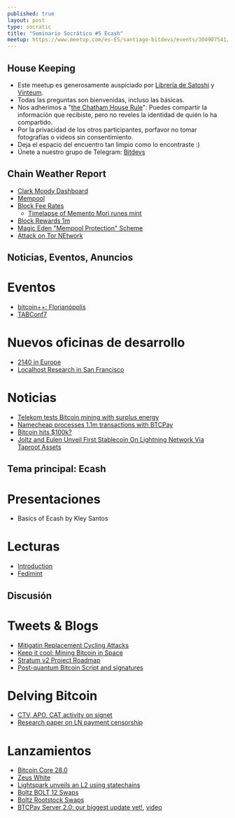 ```yaml
---
published: true
layout: post
type: socratic
title: "Seminario Socrático #5 Ecash"
meetup: https://www.meetup.com/es-ES/santiago-bitdevs/events/304907541/
---
```


House Keeping
-------------
- Este meetup es generosamente auspiciado por [Librería de Satoshi](https://libreriadesatoshi.com) y [Vinteum](https://vinteum.org/).
- Todas las preguntas son bienvenidas, incluso las básicas.
- Nos adherimos a "[the Chatham House Rule](https://www.chathamhouse.org/about-us/chatham-house-rule)": Puedes compartir la información que recibiste, pero no reveles la identidad de quién lo ha compartido.
- Por la privacidad de los otros participantes, porfavor no tomar fotografías o videos sin consentimiento.
- Deja el espacio del encuentro tan limpio como lo encontraste :)
- Únete a nuestro grupo de Telegram: [Bitdevs](https://t.me/+31Iqp2DrFnRlMzBh)

Chain Weather Report
--------------------
- [Clark Moody Dashboard](https://dashboard.clarkmoody.com/)
- [Mempool](https://mempool.space/graphs/mempool#1m)
- [Block Fee Rates](https://mempool.space/graphs/mining/block-fee-rates#1m)
    - [Timelapse of Memento Mori runes mint](https://x.com/mononautical/status/1851830349208363379)
- [Block Rewards 1m](https://mempool.space/graphs/mining/block-rewards#1m)
- [Magic Eden "Mempool Protection" Scheme](https://x.com/mononautical/status/1856176570831921255)
- [Attack on Tor NEtwork](https://x.com/Andrew___Morris/status/1854289771197329517)

Noticias, Eventos, Anuncios
-------

# Eventos
- [bitcoin++: Florianópolis](https://btcplusplus.dev/conf/floripa)
- [TABConf7](https://6.tabconf.com/)

# Nuevos oficinas de desarrollo
- [2140 in Europe](https://2140.dev/)
- [Localhost Research in San Francisco](https://lclhost.org/)

# Noticias
- [Telekom tests Bitcoin mining with surplus energy](https://www.telekom.com/en/media/media-information/archive/test-bitcoin-mining-infrastructure-for-surplus-energy-1082684)
- [Namecheap processes 1.1m transactions with BTCPay](https://blog.btcpayserver.org/case-study-namecheap/)
- [Bitcoin hits $100k?](https://bitbo.io/)
- [Joltz and Eulen Unveil First Stablecoin On Lightning Network Via Taproot Assets](https://bitcoinnews.com/press-release/joltz-eulen-stablecoin-on-lightning-depix/)

Tema principal: Ecash
--------------------
# Presentaciones
- Basics of Ecash by Kley Santos

# Lecturas
- [Introduction](https://bitcoin.design/guide/how-it-works/ecash/introduction/)
- [Fedimint](https://bitcoin.design/guide/how-it-works/ecash/fedimint/)


Discusión
---------
# Tweets & Blogs
- [Mitigatin Replacement Cycling Attacks](https://world.hey.com/mpch/mitigating-replacement-cycling-attacks-with-some-magic-part-i-4a76ad45)
- [Keep it cool: Mining Bitcoin in Space](https://petertodd.org/2024/keeping-it-cool-mining-bitcoin-in-space)
- [Stratum v2 Project Roadmap](https://stratumprotocol.org/blog/sri-roadmap-2025/)
- [Post-quantum Bitcoin Script and signatures](https://x.com/n1ckler/status/1854552545084977320)

# Delving Bitcoin
- [CTV, APO, CAT activity on signet](https://delvingbitcoin.org/t/ctv-apo-cat-activity-on-signet/1257)
- [Research paper on LN payment censorship](https://delvingbitcoin.org/t/research-paper-on-ln-payment-censorship/1248)

# Lanzamientos
- [Bitcoin Core 28.0](https://bitcoincore.org/en/releases/28.0/)
- [Zeus White](https://blog.zeusln.com/introducing-zeus-white/)
- [Lightspark unveils an L2 using statechains](https://bitcoinmagazine.com/business/lightspark-announces-new-bitcoin-l2-and-upgraded-uma-capabilities)
- [Boltz BOLT 12 Swaps](https://xcancel.com/boltzhq/status/1853834574914113720)
- [Boltz Rootstock Swaps](https://x.com/Boltzhq/status/1855973350746603729)
- [BTCPay Server 2.0: our biggest update yet!](https://blog.btcpayserver.org/btcpay-server-2-0/), [video](https://x.com/BtcpayServer/status/1851636343664791745)
